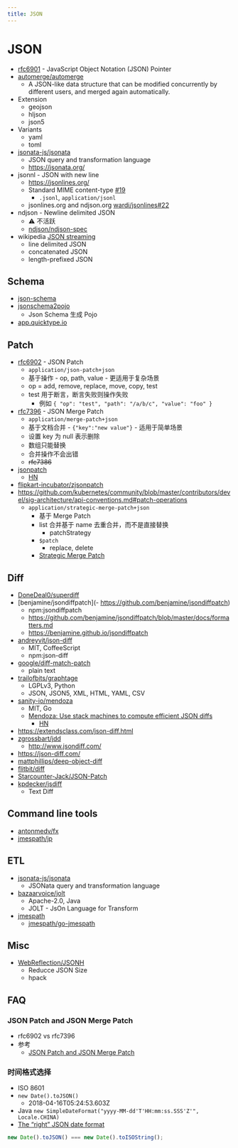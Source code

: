 ```yaml
---
title: JSON
---
```


# JSON

- [rfc6901](https://tools.ietf.org/html/rfc6901) - JavaScript Object Notation (JSON) Pointer
- [automerge/automerge](https://github.com/automerge/automerge)
  - A JSON-like data structure that can be modified concurrently by different users, and merged again automatically.
- Extension
  - geojson
  - hljson
  - json5
- Variants
  - yaml
  - toml
- [jsonata-js/jsonata](https://github.com/jsonata-js/jsonata)
  - JSON query and transformation language
  - https://jsonata.org/
- jsonnl - JSON with new line
  - https://jsonlines.org/
  - Standard MIME content-type [#19](https://github.com/wardi/jsonlines/issues/19)
    - `.jsonl`, `application/jsonl`
  - jsonlines.org and ndjson.org [wardi/jsonlines#22](https://github.com/wardi/jsonlines/issues/22)
- ndjson - Newline delimited JSON
  - ⚠️ 不活跃
  - [ndjson/ndjson-spec](https://github.com/ndjson/ndjson-spec)
- wikipedia [JSON streaming](https://en.wikipedia.org/wiki/JSON_streaming)
  - line delimited JSON
  - concatenated JSON
  - length-prefixed JSON

## Schema

- [json-schema](http://json-schema.org/)
- [jsonschema2pojo](http://www.jsonschema2pojo.org/)
  - Json Schema 生成 Pojo
- [app.quicktype.io](https://app.quicktype.io)

## Patch

- [rfc6902](https://tools.ietf.org/html/rfc6902) - JSON Patch
  - `application/json-patch+json`
  - 基于操作 - op, path, value - 更适用于复杂场景
  - op = add, remove, replace, move, copy, test
  - test 用于断言，断言失败则操作失败
    - 例如 `{ "op": "test", "path": "/a/b/c", "value": "foo" }`
- [rfc7396](https://tools.ietf.org/html/rfc7396) - JSON Merge Patch
  - `application/merge-patch+json`
  - 基于文档合并 - `{"key":"new value"}` - 适用于简单场景
  - 设置 key 为 null 表示删除
  - 数组只能替换
  - 合并操作不会出错
  - ~~rfc7386~~
- [jsonpatch](http://jsonpatch.com/)
  - [HN](https://news.ycombinator.com/item?id=31301627)
- [flipkart-incubator/zjsonpatch](https://github.com/flipkart-incubator/zjsonpatch)
- https://github.com/kubernetes/community/blob/master/contributors/devel/sig-architecture/api-conventions.md#patch-operations
  - `application/strategic-merge-patch+json`
    - 基于 Merge Patch
    - list 合并基于 name 去重合并，而不是直接替换
      - patchStrategy
    - `$patch`
      - replace, delete
    - [Strategic Merge Patch](https://github.com/kubernetes/community/blob/master/contributors/devel/sig-api-machinery/strategic-merge-patch.md)

## Diff

- [DoneDeal0/superdiff](https://github.com/DoneDeal0/superdiff)
- [benjamine/jsondiffpatch](- https://github.com/benjamine/jsondiffpatch)
  - npm:jsondiffpatch
  - https://github.com/benjamine/jsondiffpatch/blob/master/docs/formatters.md
  - https://benjamine.github.io/jsondiffpatch
- [andreyvit/json-diff](https://github.com/andreyvit/json-diff)
  - MIT, CoffeeScript
  - npm:json-diff
- [google/diff-match-patch](https://github.com/google/diff-match-patch)
  - plain text
- [trailofbits/graphtage](https://github.com/trailofbits/graphtage)
  - LGPLv3, Python
  - JSON, JSON5, XML, HTML, YAML, CSV
- [sanity-io/mendoza](https://github.com/sanity-io/mendoza)
  - MIT, Go
  - [Mendoza: Use stack machines to compute efficient JSON diffs](https://www.sanity.io/blog/mendoza)
    - [HN](https://news.ycombinator.com/item?id=24943775)
- https://extendsclass.com/json-diff.html
- [zgrossbart/jdd](https://github.com/zgrossbart/jdd)
  - http://www.jsondiff.com/
- https://json-diff.com/
- [mattphillips/deep-object-diff](https://github.com/mattphillips/deep-object-diff)
- [flitbit/diff](https://github.com/flitbit/diff)
- [Starcounter-Jack/JSON-Patch](https://github.com/Starcounter-Jack/JSON-Patch)
- [kpdecker/jsdiff](https://github.com/kpdecker/jsdiff)
  - Text Diff

## Command line tools

- [antonmedv/fx](https://github.com/antonmedv/fx)
- [jmespath/jp](https://github.com/jmespath/jp)

## ETL

- [jsonata-js/jsonata](https://github.com/jsonata-js/jsonata)
  - JSONata query and transformation language
- [bazaarvoice/jolt](https://github.com/bazaarvoice/jolt)
  - Apache-2.0, Java
  - JOLT - JsOn Language for Transform
- [jmespath](https://jmespath.org/)
  - [jmespath/go-jmespath](https://github.com/jmespath/go-jmespath)

## Misc

- [WebReflection/JSONH](https://github.com/WebReflection/JSONH)
  - Reducce JSON Size
  - hpack

## FAQ

### JSON Patch and JSON Merge Patch

- rfc6902 vs rfc7396
- 参考
  - [JSON Patch and JSON Merge Patch](https://erosb.github.io/post/json-patch-vs-merge-patch/)

### 时间格式选择

- ISO 8601
- `new Date().toJSON()`
  - 2018-04-16T05:24:53.603Z
- Java `new SimpleDateFormat("yyyy-MM-dd'T'HH:mm:ss.SSS'Z'", Locale.CHINA)`
- [The “right” JSON date format](https://stackoverflow.com/q/10286204/1870054)

```js
new Date().toJSON() === new Date().toISOString();
```

